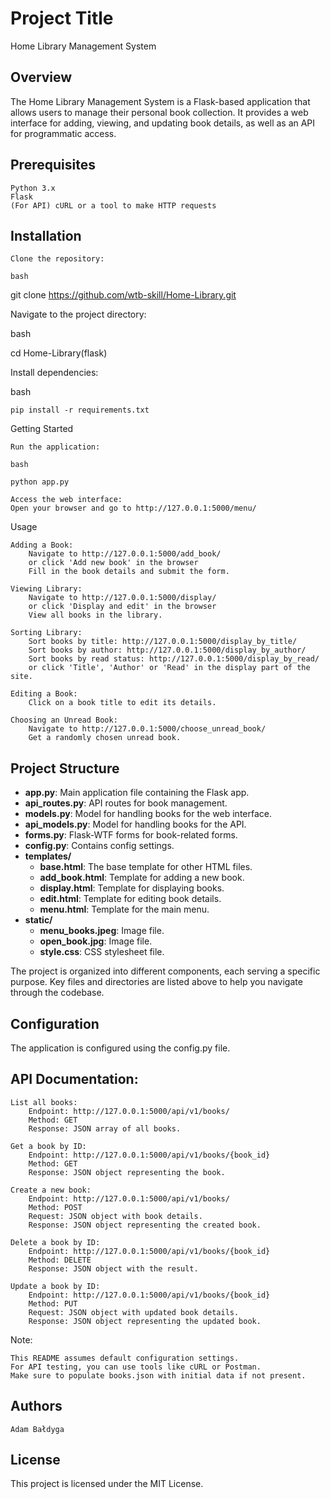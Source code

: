 # Project Title

Home Library Management System

## Overview

The Home Library Management System is a Flask-based application that allows users to manage their personal book collection. It provides a web interface for adding, viewing, and updating book details, as well as an API for programmatic access.

## Prerequisites

    Python 3.x
    Flask
    (For API) cURL or a tool to make HTTP requests

## Installation

    Clone the repository:

    bash

git clone https://github.com/wtb-skill/Home-Library.git

Navigate to the project directory:

bash

cd Home-Library(flask)

Install dependencies:

bash

    pip install -r requirements.txt

Getting Started

    Run the application:

    bash

    python app.py

    Access the web interface:
    Open your browser and go to http://127.0.0.1:5000/menu/

Usage

    Adding a Book:
        Navigate to http://127.0.0.1:5000/add_book/
        or click 'Add new book' in the browser
        Fill in the book details and submit the form.

    Viewing Library:
        Navigate to http://127.0.0.1:5000/display/
        or click 'Display and edit' in the browser
        View all books in the library.

    Sorting Library:
        Sort books by title: http://127.0.0.1:5000/display_by_title/
        Sort books by author: http://127.0.0.1:5000/display_by_author/
        Sort books by read status: http://127.0.0.1:5000/display_by_read/
        or click 'Title', 'Author' or 'Read' in the display part of the site.

    Editing a Book:
        Click on a book title to edit its details.

    Choosing an Unread Book:
        Navigate to http://127.0.0.1:5000/choose_unread_book/
        Get a randomly chosen unread book.

## Project Structure

- **app.py**: Main application file containing the Flask app.
- **api_routes.py**: API routes for book management.
- **models.py**: Model for handling books for the web interface.
- **api_models.py**: Model for handling books for the API.
- **forms.py**: Flask-WTF forms for book-related forms.
- **config.py**: Contains config settings.
- **templates/**
  - **base.html**: The base template for other HTML files.
  - **add_book.html**: Template for adding a new book.
  - **display.html**: Template for displaying books.
  - **edit.html**: Template for editing book details.
  - **menu.html**: Template for the main menu.
- **static/**
  - **menu_books.jpeg**: Image file.
  - **open_book.jpg**: Image file.
  - **style.css**: CSS stylesheet file.

The project is organized into different components, each serving a specific purpose. Key files and directories are listed above to help you navigate through the codebase.


## Configuration

The application is configured using the config.py file. 

## API Documentation:

    List all books:
        Endpoint: http://127.0.0.1:5000/api/v1/books/
        Method: GET
        Response: JSON array of all books.

    Get a book by ID:
        Endpoint: http://127.0.0.1:5000/api/v1/books/{book_id}
        Method: GET
        Response: JSON object representing the book.

    Create a new book:
        Endpoint: http://127.0.0.1:5000/api/v1/books/
        Method: POST
        Request: JSON object with book details.
        Response: JSON object representing the created book.

    Delete a book by ID:
        Endpoint: http://127.0.0.1:5000/api/v1/books/{book_id}
        Method: DELETE
        Response: JSON object with the result.

    Update a book by ID:
        Endpoint: http://127.0.0.1:5000/api/v1/books/{book_id}
        Method: PUT
        Request: JSON object with updated book details.
        Response: JSON object representing the updated book.

Note:

    This README assumes default configuration settings.
    For API testing, you can use tools like cURL or Postman.
    Make sure to populate books.json with initial data if not present.

## Authors

    Adam Bałdyga

## License

This project is licensed under the MIT License.